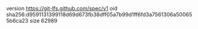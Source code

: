 version https://git-lfs.github.com/spec/v1
oid sha256:d9591131399118d69d673fb38dff05a7b99d1ff6fd3a7561306a500655b6ca23
size 62989

